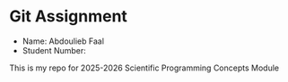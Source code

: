 # Git Assignment

* Name: Abdoulieb Faal
* Student Number:

This is my repo for 2025-2026 Scientific Programming Concepts Module
